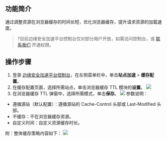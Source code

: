 ## 功能简介
通过调整资源在浏览器缓存的时间长短，优化浏览器缓存，提升请求资源的加载速度。
>?目前边缘安全加速平台控制台仅对部分用户开放，如需访问控制台，请 [联系我们](https://cloud.tencent.com/online-service) 开通权限。


## 操作步骤
1. 登录 [边缘安全加速平台控制台](https://console.cloud.tencent.com/edgeone)，在左侧菜单栏中，单击**站点加速** > **缓存配置**。
2. 在缓存配置页面，选择所需站点，单击浏览器缓存 TTL 模块的**设置**。
![](https://qcloudimg.tencent-cloud.cn/raw/f9c7bd71c7d644ca4b032ad72a827166.png)
3. 在浏览器缓存 TTL 弹窗中，选择所需模式，单击**保存**。
![](https://qcloudimg.tencent-cloud.cn/raw/d2528c20648a18c7a91341c980f3e845.png)
参数说明：
 - 遵循源站（默认配置）：遵循源站的 Cache-Control 头部或 Last-Modified 头部。
  - 不缓存：不在浏览器缓存资源。
 - 自定义时间：自定义资源缓存时长。
   

附：整体缓存策略内容如下：
![](https://qcloudimg.tencent-cloud.cn/raw/6a549ebee2682285bdc1221778da7bc7.png)



